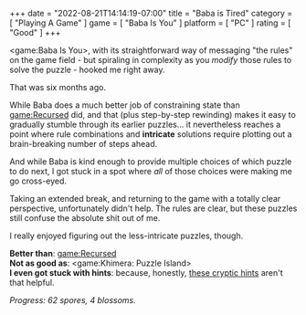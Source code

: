 +++
date = "2022-08-21T14:14:19-07:00"
title = "Baba is Tired"
category = [ "Playing A Game" ]
game = [ "Baba Is You" ]
platform = [ "PC" ]
rating = [ "Good" ]
+++

<game:Baba Is You>, with its straightforward way of messaging "the rules" on the game field - but spiraling in complexity as you <i>modify</i> those rules to solve the puzzle - hooked me right away.

That was six months ago.

While Baba does a much better job of constraining state than <game:Recursed> did, and that (plus step-by-step rewinding) makes it easy to gradually stumble through its earlier puzzles... it nevertheless reaches a point where rule combinations and <b>intricate</b> solutions require plotting out a brain-breaking number of steps ahead.

And while Baba is kind enough to provide multiple choices of which puzzle to do next, I got stuck in a spot where <i>all</i> of those choices were making me go cross-eyed.

Taking an extended break, and returning to the game with a totally clear perspective, unfortunately didn't help.  The rules are clear, but these puzzles still confuse the absolute shit out of me.

I really enjoyed figuring out the less-intricate puzzles, though.

<b>Better than</b>: <game:Recursed>  
<b>Not as good as</b>: <game:Khimera: Puzzle Island>  
<b>I even got stuck with hints</b>: because, honestly, <a href="https://www.keyofw.com/baba-is-hint">these cryptic hints</a> aren't that helpful.

<i>Progress: 62 spores, 4 blossoms.</i>
